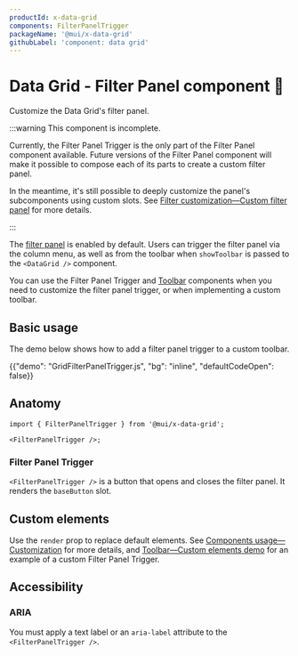 ```yaml
---
productId: x-data-grid
components: FilterPanelTrigger
packageName: '@mui/x-data-grid'
githubLabel: 'component: data grid'
---
```


# Data Grid - Filter Panel component 🚧

<p class="description">Customize the Data Grid's filter panel.</p>

:::warning
This component is incomplete.

Currently, the Filter Panel Trigger is the only part of the Filter Panel component available.
Future versions of the Filter Panel component will make it possible to compose each of its parts to create a custom filter panel.

In the meantime, it's still possible to deeply customize the panel's subcomponents using custom slots.
See [Filter customization—Custom filter panel](/x/react-data-grid/filtering/customization/#custom-filter-panel)
for more details.

:::

The [filter panel](/x/react-data-grid/filtering/) is enabled by default.
Users can trigger the filter panel via the column menu, as well as from the toolbar when `showToolbar` is passed to the `<DataGrid />` component.

You can use the Filter Panel Trigger and [Toolbar](/x/react-data-grid/components/toolbar/) components when you need to customize the filter panel trigger, or when implementing a custom toolbar.

## Basic usage

The demo below shows how to add a filter panel trigger to a custom toolbar.

{{"demo": "GridFilterPanelTrigger.js", "bg": "inline", "defaultCodeOpen": false}}

## Anatomy

```tsx
import { FilterPanelTrigger } from '@mui/x-data-grid';

<FilterPanelTrigger />;
```

### Filter Panel Trigger

`<FilterPanelTrigger />` is a button that opens and closes the filter panel.
It renders the `baseButton` slot.

## Custom elements

Use the `render` prop to replace default elements.
See [Components usage—Customization](/x/react-data-grid/components/usage/#customization) for more details, and [Toolbar—Custom elements demo](/x/react-data-grid/components/toolbar/#custom-elements) for an example of a custom Filter Panel Trigger.

## Accessibility

### ARIA

You must apply a text label or an `aria-label` attribute to the `<FilterPanelTrigger />`.
